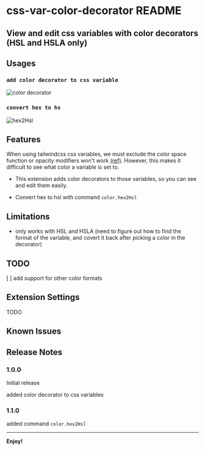 # css-var-color-decorator README

## **View and edit css variables with color decorators (HSL and HSLA only)**

## Usages

### `add color decorator to css variable`
![color decorator](https://raw.githubusercontent.com/meouwu-dev/css-var-color-decorator/master/assets/feature-color-decorator.gif)

### `convert hex to hs`
![hex2Hsl](https://raw.githubusercontent.com/meouwu-dev/css-var-color-decorator/master/assets/feature-hex2hsl.gif)


## Features

When using tailwindcss css variables, 
we must exclude the color space function or opacity modifiers won't work 
[(ref)](https://tailwindcss.com/docs/customizing-colors#using-css-variables). 
However, this makes it difficult to see what color a variable is set to. 

- This extension adds color decorators to those variables, so you can see and edit them easily.

- Convert hex to hsl with command `color.hex2Hsl`

## Limitations

- only works with HSL and HSLA (need to figure out how to find the format of the variable, and covert it back after picking a color in the decorator)

## TODO

[ ] add support for other color formats

## Extension Settings

TODO

## Known Issues


## Release Notes

### 1.0.0

Initial release

added color decorator to css variables

### 1.1.0

added command `color.hex2Hsl`

---

**Enjoy!**
